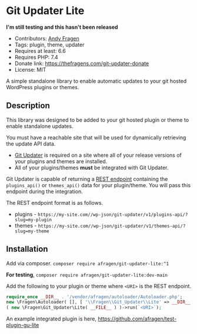 # Git Updater Lite

**I'm still testing and this hasn't been released**

* Contributors: [Andy Fragen](https://github.com/afragen)
* Tags: plugin, theme, updater
* Requires at least: 6.6
* Requires PHP: 7.4
* Donate link: <https://thefragens.com/git-updater-donate>
* License: MIT

A simple standalone library to enable automatic updates to your git hosted WordPress plugins or themes.

## Description

This library was designed to be added to your git hosted plugin or theme to enable standalone updates. 

You must have a reachable site that will be used for dynamically retrieving the update API data.

* [Git Updater](https://git-updater.com) is required on a site where all of your release versions of your plugins and themes are installed.
* All of your plugins/themes **must** be integrated with Git Updater.

Git Updater is capable of returning a [REST endpoint](https://git-updater.com/knowledge-base/remote-management-restful-endpoints/#articleTOC_3/) containing the `plugins_api()` or `themes_api()` data for your plugin/theme. You will pass this endpoint during the integration.

The REST endpoint format is as follows.

* plugins - `https://my-site.com//wp-json/git-updater/v1/plugins-api/?slug=my-plugin`
* themes - `https://my-site.com//wp-json/git-updater/v1/themes-api/?slug=my-theme`

## Installation

Add via composer. `composer require afragen/git-updater-lite:^1`

**For testing**, `composer require afragen/git-updater-lite:dev-main`

Add the following to your plugin or theme where `<URI>` is the REST endpoint.

```php
require_once __DIR__ . '/vendor/afragen/autoloader/Autoloader.php';
new \Fragen\Autoloader( [], [ '\\Fragen\\Git_Updater\\Lite' => __DIR__ . '/vendor/afragen/git-updater-lite/Lite.php' ] );
( new \Fragen\Git_Updater\Lite( __FILE__ ) )->run(`<URI>`);
```

An example integrated plugin is here, https://github.com/afragen/test-plugin-gu-lite
